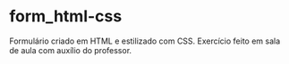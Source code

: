 # form_html-css

Formulário criado em HTML e estilizado com CSS. Exercício feito em sala de aula com auxílio do professor.
